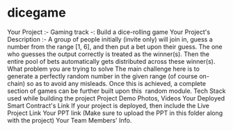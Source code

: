 # dicegame
Your Project :- Gaming track -: Build a dice-rolling game
Your Project's Description :- A group of people initially (invite only) will join in, guess a number from the range
 [1, 6], and then put a bet upon their guess. The one who guesses the output correctly is treated as the
winner(s). Then the entire pool of bets automatically gets distributed across these winner(s).
What problem you are trying to solve
The main
 challenge here is to generate a perfectly random number in the given range (of course on-chain) so as to
 avoid any misleads. Once this is achieved, a complete section of games can be further built upon this
 random module.
Tech Stack used while building the project
Project Demo Photos, Videos
Your Deployed Smart Contract's Link
If your project is deployed, then include the Live Project Link
Your PPT link (Make sure to upload the PPT in this folder along with the project)
Your Team Members' Info.
